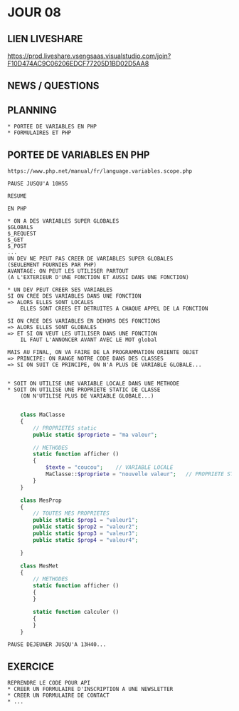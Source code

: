 # JOUR 08

## LIEN LIVESHARE

https://prod.liveshare.vsengsaas.visualstudio.com/join?F10D474AC9C06206EDCF77205D1BD02D5AA8

## NEWS / QUESTIONS

## PLANNING

    * PORTEE DE VARIABLES EN PHP
    * FORMULAIRES ET PHP

## PORTEE DE VARIABLES EN PHP

    https://www.php.net/manual/fr/language.variables.scope.php

    PAUSE JUSQU'A 10H55

    RESUME

    EN PHP

    * ON A DES VARIABLES SUPER GLOBALES
    $GLOBALS
    $_REQUEST
    $_GET
    $_POST
    ...
    UN DEV NE PEUT PAS CREER DE VARIABLES SUPER GLOBALES
    (SEULEMENT FOURNIES PAR PHP)
    AVANTAGE: ON PEUT LES UTILISER PARTOUT 
    (A L'EXTERIEUR D'UNE FONCTION ET AUSSI DANS UNE FONCTION)

    * UN DEV PEUT CREER SES VARIABLES
    SI ON CREE DES VARIABLES DANS UNE FONCTION
    => ALORS ELLES SONT LOCALES
        ELLES SONT CREES ET DETRUITES A CHAQUE APPEL DE LA FONCTION

    SI ON CREE DES VARIABLES EN DEHORS DES FONCTIONS
    => ALORS ELLES SONT GLOBALES
    => ET SI ON VEUT LES UTILISER DANS UNE FONCTION
        IL FAUT L'ANNONCER AVANT AVEC LE MOT global

    MAIS AU FINAL, ON VA FAIRE DE LA PROGRAMMATION ORIENTE OBJET
    => PRINCIPE: ON RANGE NOTRE CODE DANS DES CLASSES
    => SI ON SUIT CE PRINCIPE, ON N'A PLUS DE VARIABLE GLOBALE...


    * SOIT ON UTILISE UNE VARIABLE LOCALE DANS UNE METHODE
    * SOIT ON UTILISE UNE PROPRIETE STATIC DE CLASSE
        (ON N'UTILISE PLUS DE VARIABLE GLOBALE...)

```php

    class MaClasse
    {
        // PROPRIETES static
        public static $propriete = "ma valeur";

        // METHODES
        static function afficher ()
        {
            $texte = "coucou";    // VARIABLE LOCALE
            MaClasse::$propriete = "nouvelle valeur";   // PROPRIETE STATIC
        }
    }

    class MesProp
    {
        // TOUTES MES PROPRIETES
        public static $prop1 = "valeur1";
        public static $prop2 = "valeur2";
        public static $prop3 = "valeur3";
        public static $prop4 = "valeur4";

    }

    class MesMet 
    {
        // METHODES
        static function afficher ()
        {
        }

        static function calculer ()
        {
        }
    }

```

    PAUSE DEJEUNER JUSQU'A 13H40...

## EXERCICE

    REPRENDRE LE CODE POUR API
    * CREER UN FORMULAIRE D'INSCRIPTION A UNE NEWSLETTER
    * CREER UN FORMULAIRE DE CONTACT
    * ...

